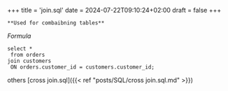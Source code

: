 +++
title = 'join.sql'
date = 2024-07-22T09:10:24+02:00
draft = false
+++

    **Used for combaibning tables**
*Formula*

	select *
	 from orders 
	join customers
	 ON orders.customer_id = customers.customer_id;


others [cross join.sql]({{< ref "posts/SQL/cross join.sql.md" >}}) 